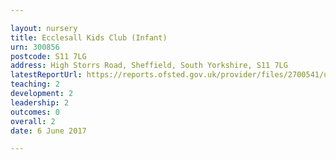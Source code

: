 ```yaml
---

layout: nursery
title: Ecclesall Kids Club (Infant)
urn: 300856
postcode: S11 7LG
address: High Storrs Road, Sheffield, South Yorkshire, S11 7LG
latestReportUrl: https://reports.ofsted.gov.uk/provider/files/2700541/urn/300856.pdf
teaching: 2
development: 2
leadership: 2
outcomes: 0
overall: 2
date: 6 June 2017

---
```

